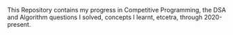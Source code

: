 This Repository contains my progress in Competitive Programming, the DSA and Algorithm questions I solved, concepts I learnt, etcetra, through 2020-present.

